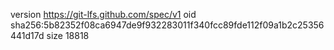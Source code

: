 version https://git-lfs.github.com/spec/v1
oid sha256:5b82352f08ca6947de9f932283011f340fcc89fde112f09a1b2c25356441d17d
size 18818
